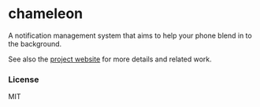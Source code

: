 # chameleon
A notification management system that aims to help your phone blend in to the background.

See also the [project website](http://www.reshapingthefuture.org/) for more details and related work.

### License
MIT
